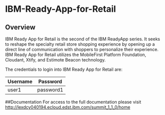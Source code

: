 # IBM-Ready-App-for-Retail

## Overview

IBM Ready App for Retail is the second of the IBM ReadyApp series. It seeks to reshape the specialty retail store shopping experience by opening up a direct line of communication with shoppers to personalize their experience. IBM Ready App for Retail utilizes the MobileFirst Platform Foundation, Cloudant, Xtify, and Estimote Beacon technology.

The credentials to login into IBM Ready App for Retail are:

| Username | Password |
|---------|----------|
| user1   | password1 |

##Documentation
For access to the full documentation please visit http://lexdcy040194.ecloud.edst.ibm.com/summit_1_1_0/home

